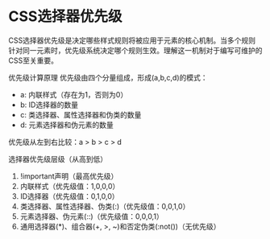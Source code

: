 # CSS选择器优先级
CSS选择器优先级是决定哪些样式规则将被应用于元素的核心机制。当多个规则针对同一元素时，优先级系统决定哪个规则生效。理解这一机制对于编写可维护的CSS至关重要。

优先级计算原理
优先级由四个分量组成，形成(a,b,c,d)的模式：
* a: 内联样式（存在为1，否则为0）
* b: ID选择器的数量
* c: 类选择器、属性选择器和伪类的数量
* d: 元素选择器和伪元素的数量  

优先级从左到右比较：a > b > c > d

选择器优先级层级（从高到低）
1. !important声明（最高优先级）
2. 内联样式（优先级值：1,0,0,0）
3. ID选择器（优先级值：0,1,0,0）
4. 类选择器、属性选择器、伪类(:)（优先级值：0,0,1,0）
5. 元素选择器、伪元素(::)（优先级值：0,0,0,1）
6. 通用选择器(*)、组合器(+, >, ~)和否定伪类(:not())（无优先级）